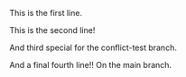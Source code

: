 This is the first line.

This is the second line!

And third special for the conflict-test branch.

And a final fourth line!! On the main branch.
